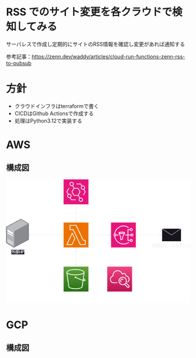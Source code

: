 # RSS でのサイト変更を各クラウドで検知してみる
サーバレスで作成し定期的にサイトのRSS情報を確認し変更があれば通知する

参考記事：https://zenn.dev/waddy/articles/cloud-run-functions-zenn-rss-to-pubsub

# 方針
- クラウドインフラはterraformで書く
- CICDはGithub Actionsで作成する
- 処理はPython3.12で実装する

# AWS
## 構成図
![アーキテクチャ図](drawio/AWS_RSS.drawio.png)

# GCP
## 構成図



